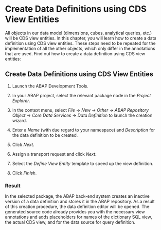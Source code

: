 <!-- loioc5f4dc1570ea46dba81e0f98b8f2e541 -->

# Create Data Definitions using CDS View Entities

All objects in our data model \(dimensions, cubes, analytical queries, etc.\) will be CDS view entities. In this chapter, you will learn how to create a data definition using CDS view entities. These steps need to be repeated for the implementation of all the other objects, which only differ in the annotations that are used. Find out how to create a data definition using CDS view entities:



<a name="loioc5f4dc1570ea46dba81e0f98b8f2e541__section_vqj_ycp_n4b"/>

## Create Data Definitions using CDS View Entities

1.  Launch the ABAP Development Tools.
2.  In your ABAP project, select the relevant package node in the *Project Explorer*.
3.  In the context menu, select *File* → *New* → *Other* → *ABAP Repository Object* → *Core Data Services* → *Data Definition* to launch the creation wizard.
4.  Enter a *Name* \(with due regard to your namespace\) and *Description* for the data definition to be created.

     

5.  Click *Next*.
6.  Assign a transport request and click *Next*.
7.  Select the *Define View Entity* template to speed up the view definition.

     

8.  Click *Finish*.



### Result

In the selected package, the ABAP back-end system creates an inactive version of a data definition and stores it in the ABAP repository. As a result of this creation procedure, the data definition editor will be opened. The generated source code already provides you with the necessary view annotations and adds placeholders for names of the dictionary SQL view, the actual CDS view, and for the data source for query definition.

